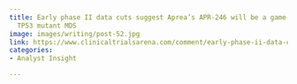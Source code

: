 ```yaml
---
title: Early phase II data cuts suggest Aprea’s APR-246 will be a game-changer for
  TP53 mutant MDS
image: images/writing/post-52.jpg
link: https://www.clinicaltrialsarena.com/comment/early-phase-ii-data-cuts-suggest-apreas-apr-246-will-be-a-game-changer-for-tp53-mutant-mds/
categories:
- Analyst Insight

---
```


